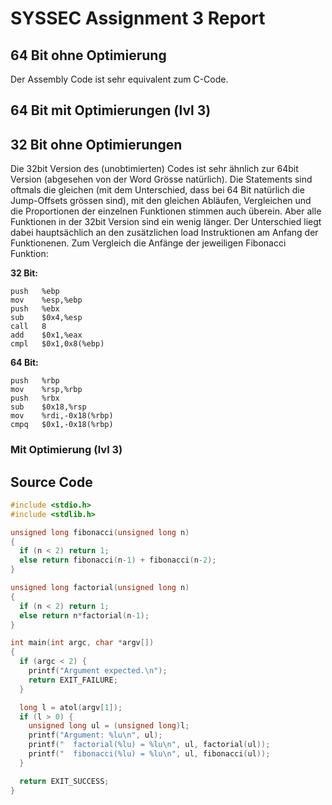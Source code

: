 # SYSSEC Assignment 3 Report

## 64 Bit ohne Optimierung

Der Assembly Code ist sehr equivalent zum C-Code.

## 64 Bit mit Optimierungen (lvl 3)

## 32 Bit ohne Optimierungen

Die 32bit Version des (unobtimierten) Codes ist sehr ähnlich zur 64bit Version (abgesehen von der Word Grösse natürlich). Die Statements sind oftmals die gleichen (mit dem Unterschied, dass bei 64 Bit natürlich die Jump-Offsets grössen sind), mit den gleichen Abläufen, Vergleichen und die Proportionen der einzelnen Funktionen stimmen auch überein. Aber alle Funktionen in der 32bit Version sind ein wenig länger. Der Unterschied liegt dabei hauptsächlich an den zusätzlichen load Instruktionen am Anfang der Funktionenen. Zum Vergleich die Anfänge der jeweiligen Fibonacci Funktion:

**32 Bit:**
```armasm
push   %ebp
mov    %esp,%ebp
push   %ebx
sub    $0x4,%esp
call   8
add    $0x1,%eax
cmpl   $0x1,0x8(%ebp)
```


**64 Bit:**

```armasm
push   %rbp
mov    %rsp,%rbp
push   %rbx
sub    $0x18,%rsp
mov    %rdi,-0x18(%rbp)
cmpq   $0x1,-0x18(%rbp)
```


### Mit Optimierung (lvl 3)



## Source Code

```c
#include <stdio.h>
#include <stdlib.h>

unsigned long fibonacci(unsigned long n)
{
  if (n < 2) return 1;
  else return fibonacci(n-1) + fibonacci(n-2);
}

unsigned long factorial(unsigned long n)
{
  if (n < 2) return 1;
  else return n*factorial(n-1);
}

int main(int argc, char *argv[])
{
  if (argc < 2) {
    printf("Argument expected.\n");
    return EXIT_FAILURE;
  }

  long l = atol(argv[1]);
  if (l > 0) {
    unsigned long ul = (unsigned long)l;
    printf("Argument: %lu\n", ul);
    printf("  factorial(%lu) = %lu\n", ul, factorial(ul));
    printf("  fibonacci(%lu) = %lu\n", ul, fibonacci(ul));
  }

  return EXIT_SUCCESS;
}
```
